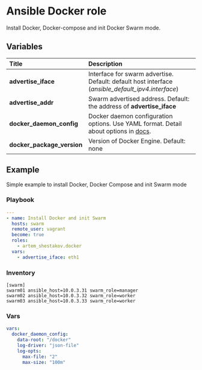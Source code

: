# Ansible Docker role
Install Docker, Docker-compose and init Docker Swarm mode.

## Variables
| Title | Description |
| :---  | :---        |
| **advertise_iface** | Interface for swarm advertise. Default: default host interface (*ansible_default_ipv4.interface*)
| **advertise_addr** | Swarm advertised address. Default: the address of **advertise_iface**
| **docker_daemon_config** | Docker daemon configuration options. Use YAML format. Detail about options in [docs](https://docs.docker.com/engine/reference/commandline/dockerd/#daemon-configuration-file).
| **docker_package_version** | Version of Docker Engine. Default: none

## Example
Simple example to install Docker, Docker Compose and init Swarm mode
### Playbook
```yaml
---
- name: Install Docker and init Swarm
  hosts: swarm
  remote_user: vagrant
  become: true
  roles:
    - artem_shestakov.docker
  vars:
    - advertise_iface: eth1
```
### Inventory
```
[swarm]
swarm01 ansible_host=10.0.3.31 swarm_role=manager
swarm02 ansible_host=10.0.3.32 swarm_role=worker
swarm03 ansible_host=10.0.3.33 swarm_role=worker
```

### Vars
```yaml
vars:
  docker_daemon_config:
    data-root: "/docker"
    log-driver: "json-file"
    log-opts:
      max-file: "2"
      max-size: "100m"
```